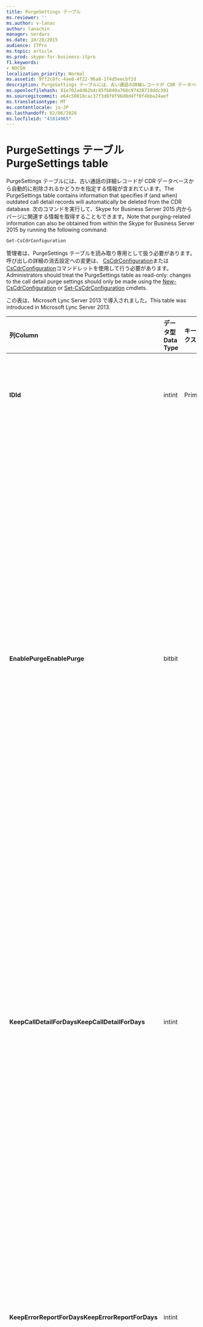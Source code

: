 ```yaml
---
title: PurgeSettings テーブル
ms.reviewer: ''
ms.author: v-lanac
author: lanachin
manager: serdars
ms.date: 10/20/2015
audience: ITPro
ms.topic: article
ms.prod: skype-for-business-itpro
f1.keywords:
- NOCSH
localization_priority: Normal
ms.assetid: 9ff2c8fc-4ae8-4f22-96a8-1f4d5eecbf2d
description: PurgeSettings テーブルには、古い通話の詳細レコードが CDR データベースから自動的に削除されるかどうかを指定する情報が含まれています。 次のコマンドを実行して、Skype for Business Server 2015 内からパージに関連する情報を取得することもできます。
ms.openlocfilehash: 81e702a4d62b4c85fb849a768c97428719ddc391
ms.sourcegitcommit: e64c50818cac37f3d6f0f96d0d4ff0f4bba24aef
ms.translationtype: MT
ms.contentlocale: ja-JP
ms.lasthandoff: 02/06/2020
ms.locfileid: "41814965"
---
```

# <a name="purgesettings-table"></a><span data-ttu-id="eebb2-104">PurgeSettings テーブル</span><span class="sxs-lookup"><span data-stu-id="eebb2-104">PurgeSettings table</span></span>
 
<span data-ttu-id="eebb2-105">PurgeSettings テーブルには、古い通話の詳細レコードが CDR データベースから自動的に削除されるかどうかを指定する情報が含まれています。</span><span class="sxs-lookup"><span data-stu-id="eebb2-105">The PurgeSettings table contains information that specifies if (and when) outdated call detail records will automatically be deleted from the CDR database.</span></span> <span data-ttu-id="eebb2-106">次のコマンドを実行して、Skype for Business Server 2015 内からパージに関連する情報を取得することもできます。</span><span class="sxs-lookup"><span data-stu-id="eebb2-106">Note that purging-related information can also be obtained from within the Skype for Business Server 2015 by running the following command:</span></span>
  
```PowerShell
Get-CsCdrConfiguration
```

<span data-ttu-id="eebb2-107">管理者は、PurgeSettings テーブルを読み取り専用として扱う必要があります。呼び出しの詳細の消去設定への変更は、 [CsCdrConfiguration](https://docs.microsoft.com/powershell/module/skype/new-cscdrconfiguration?view=skype-ps)または[CsCdrConfiguration](https://docs.microsoft.com/powershell/module/skype/set-cscdrconfiguration?view=skype-ps)コマンドレットを使用して行う必要があります。</span><span class="sxs-lookup"><span data-stu-id="eebb2-107">Administrators should treat the PurgeSettings table as read-only: changes to the call detail purge settings should only be made using the [New-CsCdrConfiguration](https://docs.microsoft.com/powershell/module/skype/new-cscdrconfiguration?view=skype-ps) or [Set-CsCdrConfiguration](https://docs.microsoft.com/powershell/module/skype/set-cscdrconfiguration?view=skype-ps) cmdlets.</span></span>
  
<span data-ttu-id="eebb2-108">この表は、Microsoft Lync Server 2013 で導入されました。</span><span class="sxs-lookup"><span data-stu-id="eebb2-108">This table was introduced in Microsoft Lync Server 2013.</span></span>
  
|<span data-ttu-id="eebb2-109">**列**</span><span class="sxs-lookup"><span data-stu-id="eebb2-109">**Column**</span></span>|<span data-ttu-id="eebb2-110">**データ型**</span><span class="sxs-lookup"><span data-stu-id="eebb2-110">**Data Type**</span></span>|<span data-ttu-id="eebb2-111">**キー/インデックス**</span><span class="sxs-lookup"><span data-stu-id="eebb2-111">**Key/Index**</span></span>|<span data-ttu-id="eebb2-112">**詳細**</span><span class="sxs-lookup"><span data-stu-id="eebb2-112">**Details**</span></span>|
|:-----|:-----|:-----|:-----|
|<span data-ttu-id="eebb2-113">**ID**</span><span class="sxs-lookup"><span data-stu-id="eebb2-113">**Id**</span></span> <br/> |<span data-ttu-id="eebb2-114">int</span><span class="sxs-lookup"><span data-stu-id="eebb2-114">int</span></span>  <br/> |<span data-ttu-id="eebb2-115">Primary</span><span class="sxs-lookup"><span data-stu-id="eebb2-115">Primary</span></span>  <br/> |<span data-ttu-id="eebb2-116">CDR 消去設定のコレクションの一意の識別子です。</span><span class="sxs-lookup"><span data-stu-id="eebb2-116">Unique identifier for the collection of CDR purge settings.</span></span>  <br/> |
|<span data-ttu-id="eebb2-117">**EnablePurge**</span><span class="sxs-lookup"><span data-stu-id="eebb2-117">**EnablePurge**</span></span> <br/> |<span data-ttu-id="eebb2-118">bit</span><span class="sxs-lookup"><span data-stu-id="eebb2-118">bit</span></span>  <br/> ||<span data-ttu-id="eebb2-119">True に設定すると、Skype for Business Server 2015 は、古いレコードを CDR データベースから定期的に削除します。</span><span class="sxs-lookup"><span data-stu-id="eebb2-119">When set to True (1) Skype for Business Server 2015 will periodically purge outdated records from the CDR database.</span></span> <span data-ttu-id="eebb2-120">パージは、PurgeHour 設定によって指定されたサントメで毎日行われます。</span><span class="sxs-lookup"><span data-stu-id="eebb2-120">Purging will take place each day at the tome specified by the PurgeHour setting.</span></span> <span data-ttu-id="eebb2-121">False (0) に設定すると、レコードはデータベースから自動的に削除されません。</span><span class="sxs-lookup"><span data-stu-id="eebb2-121">If set to False (0) then records will not be automatically purged from the database.</span></span> <span data-ttu-id="eebb2-122">既定値は True です。</span><span class="sxs-lookup"><span data-stu-id="eebb2-122">The default value is True.</span></span>  <br/> |
|<span data-ttu-id="eebb2-123">**KeepCallDetailForDays**</span><span class="sxs-lookup"><span data-stu-id="eebb2-123">**KeepCallDetailForDays**</span></span> <br/> |<span data-ttu-id="eebb2-124">int</span><span class="sxs-lookup"><span data-stu-id="eebb2-124">int</span></span>  <br/> ||<span data-ttu-id="eebb2-125">データベースから削除される CDR レコード (日数) を指定します。 [削除] が有効になっていると、この値よりも古い CDR レコードがデータベースから削除されます。</span><span class="sxs-lookup"><span data-stu-id="eebb2-125">Specifies the age of CDR records (in days) that will be purged from the database: if purging is enabled, CDR records older than this value will be removed from the database.</span></span> <span data-ttu-id="eebb2-126">既定値は60日です。</span><span class="sxs-lookup"><span data-stu-id="eebb2-126">The default value is 60 days.</span></span>  <br/> |
|<span data-ttu-id="eebb2-127">**KeepErrorReportForDays**</span><span class="sxs-lookup"><span data-stu-id="eebb2-127">**KeepErrorReportForDays**</span></span> <br/> |<span data-ttu-id="eebb2-128">int</span><span class="sxs-lookup"><span data-stu-id="eebb2-128">int</span></span>  <br/> ||<span data-ttu-id="eebb2-129">データベースから削除されるエラーレポートレコード (日数) を指定します。 [削除] を有効にすると、この値よりも古いエラーレポートレコードがデータベースから削除されます。</span><span class="sxs-lookup"><span data-stu-id="eebb2-129">Specifies the age of error report records (in days) that will be purged from the database: if purging is enabled, error report records older than this value will be removed from the database.</span></span> <span data-ttu-id="eebb2-130">既定値は60日です。</span><span class="sxs-lookup"><span data-stu-id="eebb2-130">The default value is 60 days.</span></span>  <br/> |
|<span data-ttu-id="eebb2-131">**PurgeHour**</span><span class="sxs-lookup"><span data-stu-id="eebb2-131">**PurgeHour**</span></span> <br/> |<span data-ttu-id="eebb2-132">int</span><span class="sxs-lookup"><span data-stu-id="eebb2-132">int</span></span>  <br/> ||<span data-ttu-id="eebb2-133">データベースの消去が行われるローカル時刻を指定します。</span><span class="sxs-lookup"><span data-stu-id="eebb2-133">Specifies the local time of day when database purging will take place.</span></span> <span data-ttu-id="eebb2-134">時刻は24時間制を使用して指定します。0は午前0時 (12:00 AM)、23は 11:00 PM を表します。</span><span class="sxs-lookup"><span data-stu-id="eebb2-134">The time of day is specified using a 24-hour clock, with 0 representing midnight (12:00 AM) and 23 representing 11:00 PM.</span></span> <span data-ttu-id="eebb2-135">時刻を指定できるのは1日の時間のみです。10の値 (10:00 AM) は許可されていますが、10.5 の 10:30 (10:30 AM を示す) は使用できません。</span><span class="sxs-lookup"><span data-stu-id="eebb2-135">Note that you can only specify the hour of the day: a value of 10 (indicating 10:00 AM) is allowed, but a value of 10:30 of 10.5 (indicating 10:30 AM) is not allowed.</span></span> <span data-ttu-id="eebb2-136">既定値は 2 (2:00 AM) です。</span><span class="sxs-lookup"><span data-stu-id="eebb2-136">The default value is 2 (2:00 AM).</span></span>  <br/> |
   

